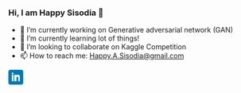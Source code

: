 ### Hi, I am Happy Sisodia 👋


- 🔭 I’m currently working on Generative adversarial network (GAN)
- 🌱 I’m currently learning lot of things!
- 👯 I’m looking to collaborate on Kaggle Competition
- 📫 How to reach me: Happy.A.Sisodia@gmail.com



<p align='center'>

<a href="https://www.linkedin.com/in/happysisodia/"><img height="30" src="https://github.com/happysisodia/happysisodia/blob/master/linkedin.png"></a>
</p>
